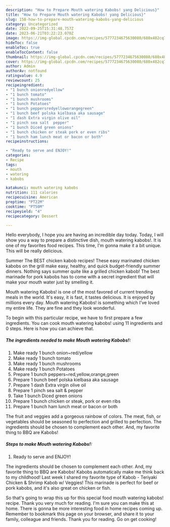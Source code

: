 ```yaml
---
description: "How to Prepare Mouth watering Kabobs! yang Delicious}"
title: "How to Prepare Mouth watering Kabobs! yang Delicious}"
slug: 158-how-to-prepare-mouth-watering-kabobs-yang-delicious
category: Uncategorized
date: 2022-09-25T15:31:48.757Z
date: 2023-06-21T03:22:23.070Z
image: https://img-global.cpcdn.com/recipes/5777234675630080/680x482cq70/mouth-watering-kabobs-recipe-main-photo.jpg
hideToc: false
enableToc: true
enableTocContent: false
thumbnail: https://img-global.cpcdn.com/recipes/5777234675630080/680x482cq70/mouth-watering-kabobs-recipe-main-photo.jpg
cover: https://img-global.cpcdn.com/recipes/5777234675630080/680x482cq70/mouth-watering-kabobs-recipe-main-photo.jpg
author: Admin
authorAv: notfound
ratingvalue: 4.9
reviewcount: 25
recipeingredient:
- "1 bunch onionredyellow"
- "1 bunch tomato"
- "1 bunch mushrooms"
- "1 bunch Potatoes"
- "1 bunch peppersredyelloworangegreen"
- "1 bunch beef polska kielbasa aka sausage"
- "1 dash Extra virgin olive oil"
- "1 pinch sea salt  pepper"
- "1 bunch Diced green onions"
- "1 bunch chicken or steak pork or even ribs"
- "1 bunch ham lunch meat or bacon or both"
recipeinstructions:

- "Ready to serve and ENJOY!"
categories:
- Recipe
tags:
- mouth
- watering
- kabobs

katakunci: mouth watering kabobs 
nutrition: 111 calories
recipecuisine: American
preptime: "PT22M"
cooktime: "PT50M"
recipeyield: "4"
recipecategory: Dessert

---
```



Hello everybody, I hope you are having an incredible day today. Today, I will show you a way to prepare a distinctive dish, mouth watering kabobs!. It is one of my favorites food recipes. This time, I'm gonna make it a bit unique. This will be really delicious.

Summer The BEST chicken kabob recipes! These easy marinated chicken kabobs on the grill make easy, healthy, and quick budget-friendly summer dinners. Nothing says summer quite like a grilled chicken kabob! The best marinade for pork kabobs has to come with a secret ingredient that will make your mouth water just by smelling it.

Mouth watering Kabobs! is one of the most favored of current trending meals in the world. It's easy, it is fast, it tastes delicious. It is enjoyed by millions every day. Mouth watering Kabobs! is something which I've loved my entire life. They are fine and they look wonderful.


To begin with this particular recipe, we have to first prepare a few ingredients. You can cook mouth watering kabobs! using 11 ingredients and 0 steps. Here is how you can achieve that.

<!--inarticleads1-->

##### The ingredients needed to make Mouth watering Kabobs!:

1. Make ready 1 bunch onion~red/yellow
1. Make ready 1 bunch tomato
1. Make ready 1 bunch mushrooms
1. Make ready 1 bunch Potatoes
1. Prepare 1 bunch peppers~red,yellow,orange,green
1. Prepare 1 bunch beef polska kielbasa aka sausage
1. Prepare 1 dash Extra virgin olive oil
1. Prepare 1 pinch sea salt &amp; pepper
1. Take 1 bunch Diced green onions
1. Prepare 1 bunch chicken or steak, pork or even ribs
1. Prepare 1 bunch ham lunch meat or bacon or both


The fruit and veggies add a gorgeous rainbow of colors. The meat, fish, or vegetables should be seasoned to perfection and grilled to perfection. The ingredients should be chosen to complement each other. And, my favorite thing to BBQ are Kabobs! 

<!--inarticleads2-->

##### Steps to make Mouth watering Kabobs!:


1. Ready to serve and ENJOY!

The ingredients should be chosen to complement each other. And, my favorite thing to BBQ are Kabobs! Kabobs automatically make me think back to my childhood! Last week I shared my favorite type of Kabob - Teriyaki Chicken &amp; Shrimp Kabob w/ Veggies! This marinade is perfect for beef or pork kabobs, and it&#39;s also great on chicken or fish. 

So that's going to wrap this up for this special food mouth watering kabobs! recipe. Thank you very much for reading. I'm sure you can make this at home. There is gonna be more interesting food in home recipes coming up. Remember to bookmark this page on your browser, and share it to your family, colleague and friends. Thank you for reading. Go on get cooking!

